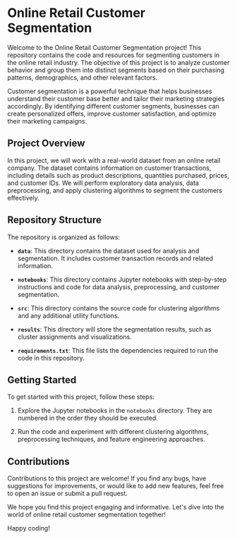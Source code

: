 # Online Retail Customer Segmentation


Welcome to the Online Retail Customer Segmentation project! This repository contains the code and resources for segmenting customers in the online retail industry. The objective of this project is to analyze customer behavior and group them into distinct segments based on their purchasing patterns, demographics, and other relevant factors.

Customer segmentation is a powerful technique that helps businesses understand their customer base better and tailor their marketing strategies accordingly. By identifying different customer segments, businesses can create personalized offers, improve customer satisfaction, and optimize their marketing campaigns.

## Project Overview

In this project, we will work with a real-world dataset from an online retail company. The dataset contains information on customer transactions, including details such as product descriptions, quantities purchased, prices, and customer IDs. We will perform exploratory data analysis, data preprocessing, and apply clustering algorithms to segment the customers effectively.

## Repository Structure

The repository is organized as follows:

- **`data`**: This directory contains the dataset used for analysis and segmentation. It includes customer transaction records and related information.

- **`notebooks`**: This directory contains Jupyter notebooks with step-by-step instructions and code for data analysis, preprocessing, and customer segmentation.

- **`src`**: This directory contains the source code for clustering algorithms and any additional utility functions.

- **`results`**: This directory will store the segmentation results, such as cluster assignments and visualizations.

- **`requirements.txt`**: This file lists the dependencies required to run the code in this repository.

## Getting Started

To get started with this project, follow these steps:


1. Explore the Jupyter notebooks in the `notebooks` directory. They are numbered in the order they should be executed.

2. Run the code and experiment with different clustering algorithms, preprocessing techniques, and feature engineering approaches.

## Contributions

Contributions to this project are welcome! If you find any bugs, have suggestions for improvements, or would like to add new features, feel free to open an issue or submit a pull request.

We hope you find this project engaging and informative. Let's dive into the world of online retail customer segmentation together!

Happy coding!
